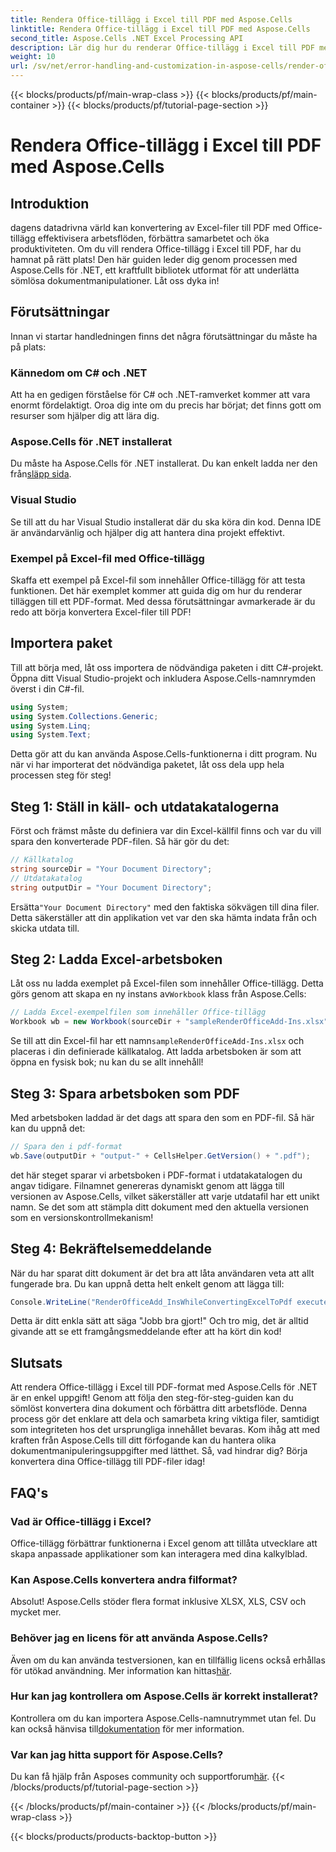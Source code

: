 ```yaml
---
title: Rendera Office-tillägg i Excel till PDF med Aspose.Cells
linktitle: Rendera Office-tillägg i Excel till PDF med Aspose.Cells
second_title: Aspose.Cells .NET Excel Processing API
description: Lär dig hur du renderar Office-tillägg i Excel till PDF med Aspose.Cells för .NET. Följ vår steg-för-steg handledning för effektiv dokumentkonvertering.
weight: 10
url: /sv/net/error-handling-and-customization-in-aspose-cells/render-office-add-ins/
---
```


{{< blocks/products/pf/main-wrap-class >}}
{{< blocks/products/pf/main-container >}}
{{< blocks/products/pf/tutorial-page-section >}}

# Rendera Office-tillägg i Excel till PDF med Aspose.Cells

## Introduktion
dagens datadrivna värld kan konvertering av Excel-filer till PDF med Office-tillägg effektivisera arbetsflöden, förbättra samarbetet och öka produktiviteten. Om du vill rendera Office-tillägg i Excel till PDF, har du hamnat på rätt plats! Den här guiden leder dig genom processen med Aspose.Cells för .NET, ett kraftfullt bibliotek utformat för att underlätta sömlösa dokumentmanipulationer. Låt oss dyka in!
## Förutsättningar
Innan vi startar handledningen finns det några förutsättningar du måste ha på plats:
### Kännedom om C# och .NET
Att ha en gedigen förståelse för C# och .NET-ramverket kommer att vara enormt fördelaktigt. Oroa dig inte om du precis har börjat; det finns gott om resurser som hjälper dig att lära dig.
### Aspose.Cells för .NET installerat
 Du måste ha Aspose.Cells för .NET installerat. Du kan enkelt ladda ner den från[släpp sida](https://releases.aspose.com/cells/net/). 
### Visual Studio
Se till att du har Visual Studio installerat där du ska köra din kod. Denna IDE är användarvänlig och hjälper dig att hantera dina projekt effektivt.
### Exempel på Excel-fil med Office-tillägg
Skaffa ett exempel på Excel-fil som innehåller Office-tillägg för att testa funktionen. Det här exemplet kommer att guida dig om hur du renderar tilläggen till ett PDF-format.
Med dessa förutsättningar avmarkerade är du redo att börja konvertera Excel-filer till PDF!
## Importera paket
Till att börja med, låt oss importera de nödvändiga paketen i ditt C#-projekt. Öppna ditt Visual Studio-projekt och inkludera Aspose.Cells-namnrymden överst i din C#-fil.
```csharp
using System;
using System.Collections.Generic;
using System.Linq;
using System.Text;
```
Detta gör att du kan använda Aspose.Cells-funktionerna i ditt program. Nu när vi har importerat det nödvändiga paketet, låt oss dela upp hela processen steg för steg!
## Steg 1: Ställ in käll- och utdatakatalogerna
Först och främst måste du definiera var din Excel-källfil finns och var du vill spara den konverterade PDF-filen. Så här gör du det:
```csharp
// Källkatalog
string sourceDir = "Your Document Directory";
// Utdatakatalog
string outputDir = "Your Document Directory";
```
 Ersätta`"Your Document Directory"` med den faktiska sökvägen till dina filer. Detta säkerställer att din applikation vet var den ska hämta indata från och skicka utdata till.
## Steg 2: Ladda Excel-arbetsboken
 Låt oss nu ladda exemplet på Excel-filen som innehåller Office-tillägg. Detta görs genom att skapa en ny instans av`Workbook` klass från Aspose.Cells:
```csharp
// Ladda Excel-exempelfilen som innehåller Office-tillägg
Workbook wb = new Workbook(sourceDir + "sampleRenderOfficeAdd-Ins.xlsx");
```
 Se till att din Excel-fil har ett namn`sampleRenderOfficeAdd-Ins.xlsx` och placeras i din definierade källkatalog. Att ladda arbetsboken är som att öppna en fysisk bok; nu kan du se allt innehåll!
## Steg 3: Spara arbetsboken som PDF
Med arbetsboken laddad är det dags att spara den som en PDF-fil. Så här kan du uppnå det:
```csharp
// Spara den i pdf-format
wb.Save(outputDir + "output-" + CellsHelper.GetVersion() + ".pdf");
```
det här steget sparar vi arbetsboken i PDF-format i utdatakatalogen du angav tidigare. Filnamnet genereras dynamiskt genom att lägga till versionen av Aspose.Cells, vilket säkerställer att varje utdatafil har ett unikt namn. Se det som att stämpla ditt dokument med den aktuella versionen som en versionskontrollmekanism!
## Steg 4: Bekräftelsemeddelande
När du har sparat ditt dokument är det bra att låta användaren veta att allt fungerade bra. Du kan uppnå detta helt enkelt genom att lägga till:
```csharp
Console.WriteLine("RenderOfficeAdd_InsWhileConvertingExcelToPdf executed successfully.");
```
Detta är ditt enkla sätt att säga "Jobb bra gjort!" Och tro mig, det är alltid givande att se ett framgångsmeddelande efter att ha kört din kod!
## Slutsats
Att rendera Office-tillägg i Excel till PDF-format med Aspose.Cells för .NET är en enkel uppgift! Genom att följa den steg-för-steg-guiden kan du sömlöst konvertera dina dokument och förbättra ditt arbetsflöde. Denna process gör det enklare att dela och samarbeta kring viktiga filer, samtidigt som integriteten hos det ursprungliga innehållet bevaras. 
Kom ihåg att med kraften från Aspose.Cells till ditt förfogande kan du hantera olika dokumentmanipuleringsuppgifter med lätthet. Så, vad hindrar dig? Börja konvertera dina Office-tillägg till PDF-filer idag!
## FAQ's
### Vad är Office-tillägg i Excel?
Office-tillägg förbättrar funktionerna i Excel genom att tillåta utvecklare att skapa anpassade applikationer som kan interagera med dina kalkylblad.
### Kan Aspose.Cells konvertera andra filformat?
Absolut! Aspose.Cells stöder flera format inklusive XLSX, XLS, CSV och mycket mer.
### Behöver jag en licens för att använda Aspose.Cells?
Även om du kan använda testversionen, kan en tillfällig licens också erhållas för utökad användning. Mer information kan hittas[här](https://purchase.aspose.com/temporary-license/).
### Hur kan jag kontrollera om Aspose.Cells är korrekt installerat?
 Kontrollera om du kan importera Aspose.Cells-namnutrymmet utan fel. Du kan också hänvisa till[dokumentation](https://reference.aspose.com/cells/net/) för mer information.
### Var kan jag hitta support för Aspose.Cells?
 Du kan få hjälp från Asposes community och supportforum[här](https://forum.aspose.com/c/cells/9).
{{< /blocks/products/pf/tutorial-page-section >}}

{{< /blocks/products/pf/main-container >}}
{{< /blocks/products/pf/main-wrap-class >}}

{{< blocks/products/products-backtop-button >}}
